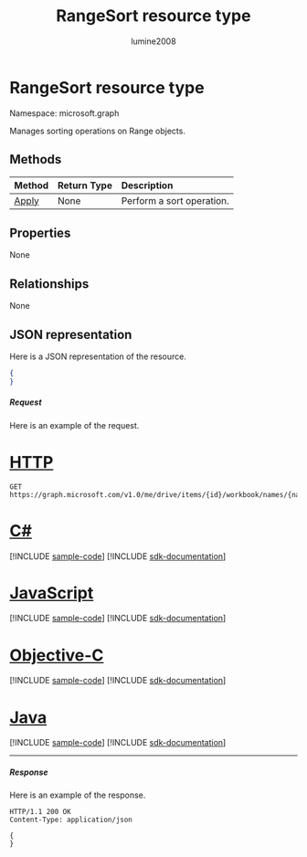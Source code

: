 ﻿---
title: "RangeSort resource type"
description: "Manages sorting operations on Range objects."
author: "lumine2008"
localization_priority: Normal
ms.prod: "excel"
doc_type: resourcePageType
---

# RangeSort resource type

Namespace: microsoft.graph

Manages sorting operations on Range objects.

## Methods

| Method                             | Return Type | Description               |
| :--------------------------------- | :---------- | :------------------------ |
| [Apply](../api/rangesort-apply.md) | None        | Perform a sort operation. |

## Properties

None

## Relationships

None

## JSON representation

Here is a JSON representation of the resource.

<!-- {
  "blockType": "resource",
  "baseType": "microsoft.graph.entity",
  "optionalProperties": [

  ],
  "@odata.type": "microsoft.graph.workbookRangeSort"
}-->

```json
{
}
```

##### Request

Here is an example of the request.

# [HTTP](#tab/http)

<!--{
  "blockType": "request",
  "name": "range_sort"
}-->

```msgraph-interactive
GET https://graph.microsoft.com/v1.0/me/drive/items/{id}/workbook/names/{name}/range/sort
```

# [C#](#tab/csharp)

[!INCLUDE [sample-code](../includes/snippets/csharp/range-sort-csharp-snippets.md)]
[!INCLUDE [sdk-documentation](../includes/snippets/snippets-sdk-documentation-link.md)]

# [JavaScript](#tab/javascript)

[!INCLUDE [sample-code](../includes/snippets/javascript/range-sort-javascript-snippets.md)]
[!INCLUDE [sdk-documentation](../includes/snippets/snippets-sdk-documentation-link.md)]

# [Objective-C](#tab/objc)

[!INCLUDE [sample-code](../includes/snippets/objc/range-sort-objc-snippets.md)]
[!INCLUDE [sdk-documentation](../includes/snippets/snippets-sdk-documentation-link.md)]

# [Java](#tab/java)

[!INCLUDE [sample-code](../includes/snippets/java/range-sort-java-snippets.md)]
[!INCLUDE [sdk-documentation](../includes/snippets/snippets-sdk-documentation-link.md)]

---

##### Response

Here is an example of the response. 

<!-- {
  "blockType": "response",
  "truncated": true,
  "@odata.type": "microsoft.graph.workbookRangeSort"
} -->

```http
HTTP/1.1 200 OK
Content-Type: application/json

{
}
```

<!-- uuid: 8fcb5dbc-d5aa-4681-8e31-b001d5168d79
2015-10-25 14:57:30 UTC -->

<!-- {
  "type": "#page.annotation",
  "description": "RangeSort resource",
  "keywords": "",
  "section": "documentation",
  "tocPath": "",
  "suppressions": [
  ]
}-->
